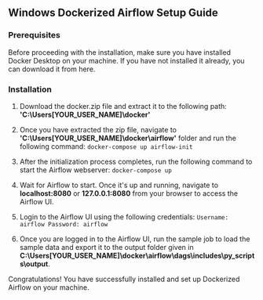 ##  Windows Dockerized Airflow Setup Guide
### Prerequisites
Before proceeding with the installation, make sure you have installed Docker Desktop on your machine. If you have not installed it already, you can download it from here.

### Installation
1. Download the docker.zip file and extract it to the following path: **'C:\Users\[YOUR_USER_NAME]\docker'**

2. Once you have extracted the zip file, navigate to **'C:\Users\[YOUR_USER_NAME]\docker\airflow'** folder and run the following command:
`docker-compose up airflow-init`

3. After the initialization process completes, run the following command to start the Airflow webserver:
`docker-compose up`

4. Wait for Airflow to start. Once it's up and running, navigate to **localhost:8080** or **127.0.0.1:8080** from your browser to access the Airflow UI.

5. Login to the Airflow UI using the following credentials:
`Username: airflow
Password: airflow`

6. Once you are logged in to the Airflow UI, run the sample job to load the sample data and export it to the output folder given in **C:\Users\[YOUR_USER_NAME]\docker\airflow\dags\includes\py_scripts\output**.

Congratulations! You have successfully installed and set up Dockerized Airflow on your machine.
